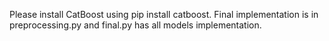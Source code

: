 Please install CatBoost using pip install catboost. Final implementation is in preprocessing.py and final.py has all models implementation.
